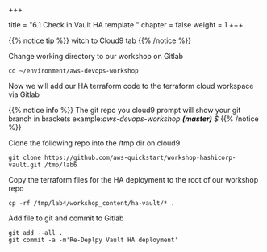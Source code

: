+++

title = "6.1 Check in Vault HA template "
chapter = false
weight = 1
+++


{{% notice tip %}}
witch to Cloud9 tab
{{% /notice %}}

Change working directory to our workshop on Gitlab 
```
cd ~/environment/aws-devops-workshop
```

Now we will add our HA terraform code to the terraform cloud workspace via Gitlab


{{% notice info %}}
The git repo you cloud9 prompt will show your git branch in brackets 
example:*aws-devops-workshop __(master)__ $*
{{% /notice %}}

Clone the following repo into the /tmp dir on cloud9

```
git clone https://github.com/aws-quickstart/workshop-hashicorp-vault.git /tmp/lab6
```

Copy the terraform files for the HA deployment to the root of our workshop repo

```
cp -rf /tmp/lab4/workshop_content/ha-vault/* .
```

Add file to git and commit to Gitlab

```
git add --all .
git commit -a -m'Re-Deplpy Vault HA deployment'
```




